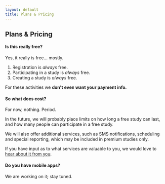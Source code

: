 ```yaml
---
layout: default
title: Plans & Pricing
---
```

## Plans & Pricing
#### Is this really free?
Yes, it really is free... mostly. 

1. Registration is *always* free.
2. Participating in a study is *always* free.
3. Creating a study is *always* free.

For these activities we **don't even want your payment info.**

#### So what does cost?
For now, nothing. Period.

In the future, we will probably place limits on how long a free study can last, and how many people can participate in a free study.  

We will also offer additional services, such as SMS notifications, scheduling and special reporting, which may be included in premium studies only.

If you have input as to what services are valuable to you, we would love to [hear about it from you](mailto:help@studymesh.com).

#### Do you have mobile apps?
We are working on it; stay tuned.
